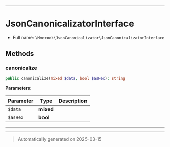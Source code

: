 ***

# JsonCanonicalizatorInterface





* Full name: `\Mmccook\JsonCanonicalizator\JsonCanonicalizatorInterface`



## Methods


### canonicalize



```php
public canonicalize(mixed $data, bool $asHex): string
```








**Parameters:**

| Parameter | Type | Description |
|-----------|------|-------------|
| `$data` | **mixed** |  |
| `$asHex` | **bool** |  |





***


***
> Automatically generated on 2025-03-15
